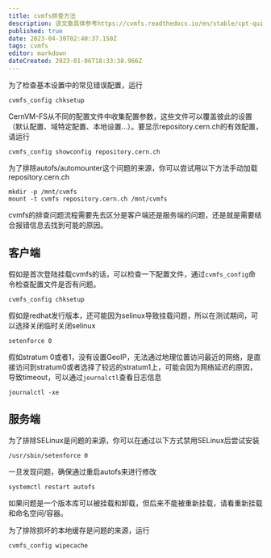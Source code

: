 ```yaml
---
title: cvmfs排查方法
description: 该文章具体参考https://cvmfs.readthedocs.io/en/stable/cpt-quickstart.html#troubleshooting
published: true
date: 2023-04-30T02:40:37.150Z
tags: cvmfs
editor: markdown
dateCreated: 2023-01-06T18:33:38.966Z
---
```


为了检查基本设置中的常见错误配置，运行

```
cvmfs_config chksetup
```
CernVM-FS从不同的配置文件中收集配置参数，这些文件可以覆盖彼此的设置（默认配置、域特定配置、本地设置...）。要显示repository.cern.ch的有效配置，请运行
```
cvmfs_config showconfig repository.cern.ch
```

为了排除autofs/automounter这个问题的来源，你可以尝试用以下方法手动加载 repository.cern.ch

```
mkdir -p /mnt/cvmfs
mount -t cvmfs repository.cern.ch /mnt/cvmfs
```

cvmfs的排查问题流程需要先去区分是客户端还是服务端的问题，还是就是需要结合报错信息去找到可能的原因。

## 客户端
假如是首次登陆挂载cvmfs的话，可以检查一下配置文件，通过`cvmfs_config`命令检查配置文件是否有问题。
```
cvmfs_config chksetup
```
假如是redhat发行版本，还可能因为selinux导致挂载问题，所以在测试期间，可以选择关闭临时关闭selinux
```
setenforce 0
```
假如stratum 0或者1，没有设置GeoIP，无法通过地理位置访问最近的网络，是直接访问到stratum0或者选择了较远的stratum1上，可能会因为网络延迟的原因，导致timeout，可以通过`journalctl`查看日志信息
```
journalctl -xe 
```



## 服务端


为了排除SELinux是问题的来源，你可以在通过以下方式禁用SELinux后尝试安装

```
/usr/sbin/setenforce 0
```

一旦发现问题，确保通过重启autofs来进行修改

```
systemctl restart autofs
```
如果问题是一个版本库可以被挂载和卸载，但后来不能被重新挂载，请看重新挂载和命名空间/容器。

为了排除损坏的本地缓存是问题的来源，运行
```
cvmfs_config wipecache
```